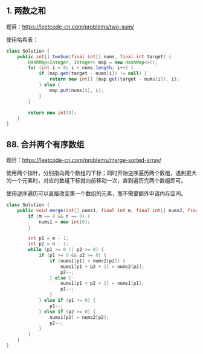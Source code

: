 <!--
date: 2021-11-09T10:34:12+08:00
lastmod: 2021-11-10T10:34:12+08:00
-->

## 1. 两数之和

题目：https://leetcode-cn.com/problems/two-sum/

使用哈希表：

```java
class Solution {
    public int[] twoSum(final int[] nums, final int target) {
        HashMap<Integer, Integer> map = new HashMap<>();
        for (int i = 0; i < nums.length; i++) {
            if (map.get(target - nums[i]) != null) {
                return new int[] {map.get(target - nums[i]), i};
            } else {
                map.put(nums[i], i);
            }
        }

        return new int[0];
    }
}
```

## 88. 合并两个有序数组

题目：https://leetcode-cn.com/problems/merge-sorted-array/

使用两个指针，分别指向两个数组的下标；同时开始逆序遍历两个数组，遇到更大的一个元素时，对应的数组下标就向前移动一次，直到遍历完两个数组即可。

使用逆序遍历可以直接改变第一个数组的元素，而不需要额外申请内存空间。

```java
class Solution {
    public void merge(int[] nums1, final int m, final int[] nums2, final int n) {
        if (m == 0 && n == 0) {
            nums1 = new int[0];
        }

        int p1 = m - 1;
        int p2 = n - 1;
        while (p1 >= 0 || p2 >= 0) {
            if (p1 >= 0 && p2 >= 0) {
                if (nums1[p1] < nums2[p2]) {
                    nums1[p1 + p2 + 1] = nums2[p2];
                    p2--;
                } else {
                    nums1[p1 + p2 + 1] = nums1[p1];
                    p1--;
                }
            } else if (p1 >= 0) {
                p1--;
            } else if (p2 >= 0) {
                nums1[p2] = nums2[p2];
                p2--;
            }
        }
    }
}
```
